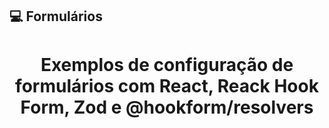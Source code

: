 ## 💻 Formulários

<h1 align="center">
   Exemplos de configuração de formulários com React, Reack Hook Form, Zod e @hookform/resolvers
</h1>